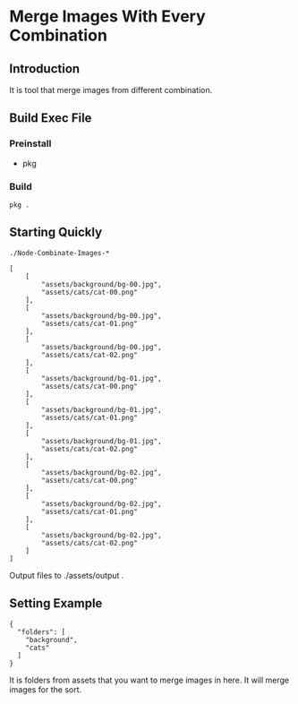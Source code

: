 # Merge Images With Every Combination

## Introduction

It is tool that merge images from different combination.



## Build Exec File

### Preinstall

- pkg

### Build

    pkg .

## Starting Quickly

    ./Node-Combinate-Images-*

    [
        [
            "assets/background/bg-00.jpg",
            "assets/cats/cat-00.png"
        ],
        [
            "assets/background/bg-00.jpg",
            "assets/cats/cat-01.png"
        ],
        [
            "assets/background/bg-00.jpg",
            "assets/cats/cat-02.png"
        ],
        [
            "assets/background/bg-01.jpg",
            "assets/cats/cat-00.png"
        ],
        [
            "assets/background/bg-01.jpg",
            "assets/cats/cat-01.png"
        ],
        [
            "assets/background/bg-01.jpg",
            "assets/cats/cat-02.png"
        ],
        [
            "assets/background/bg-02.jpg",
            "assets/cats/cat-00.png"
        ],
        [
            "assets/background/bg-02.jpg",
            "assets/cats/cat-01.png"
        ],
        [
            "assets/background/bg-02.jpg",
            "assets/cats/cat-02.png"
        ]
    ]

Output files to ./assets/output .

## Setting Example
    {
      "folders": [
        "background",
        "cats"
      ]
    }

It is folders from assets that you want to merge images in here. It will merge images for the sort.
